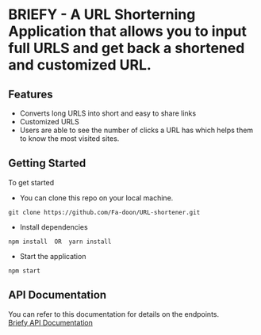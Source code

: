# BRIEFY - A URL Shorterning Application that allows you to input full URLS and get back a shortened and customized URL. 

## Features
- Converts long URLS into short and easy to share links
- Customized URLS
- Users are able to see the number of clicks a URL has which helps them to know the most visited sites. 


## Getting  Started

To get started
- You can clone this repo on your local machine. 
``` 
git clone https://github.com/Fa-doon/URL-shortener.git
```

- Install dependencies  
```
npm install  OR  yarn install
```

- Start the application
```
npm start
```

## API Documentation
You can refer to this documentation for details on the endpoints.  
[Briefy API Documentation](https://documenter.getpostman.com/view/28499333/2sA2xpTpoA)